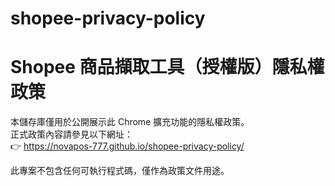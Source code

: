 # shopee-privacy-policy
# Shopee 商品擷取工具（授權版）隱私權政策

本儲存庫僅用於公開展示此 Chrome 擴充功能的隱私權政策。  
正式政策內容請參見以下網址：  
👉 https://novapos-777.github.io/shopee-privacy-policy/

此專案不包含任何可執行程式碼，僅作為政策文件用途。

